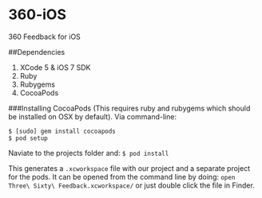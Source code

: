 360-iOS
=======

360 Feedback for iOS

##Dependencies
1. XCode 5 & iOS 7 SDK
2. Ruby
3. Rubygems
3. CocoaPods

###Installing CocoaPods
(This requires ruby and rubygems which should be installed on OSX by default).
Via command-line:
```
$ [sudo] gem install cocoapods 
$ pod setup
```

Naviate to the projects folder and:
```$ pod install```

This generates a `.xcworkspace` file with our project and a separate project for the pods. It can be opened from the command line by doing:
```open Three\ Sixty\ Feedback.xcworkspace/```
or just double click the file in Finder.
